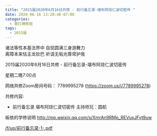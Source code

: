 ```yaml
---
title: "2015届2020年6月16日共修 - 前行备忘录-堪布阿琼仁波切密传 "
date: 2020-06-16 13:28:48-07:00
categories:
  - 慧灯禅修班
tags:
  - 2015届
---
```

诸法等性本基法界中 自现圆满三身游舞力  
离障本来怙主龙钦巴 祈请无垢光尊常护我  

2015届2020年6月16日共修 - 前行备忘录-堪布阿琼仁波切密传 

星期二晚7:00点 

网络共修Zoom房间号码： 7789995278 (<https://zoom.us/j/7789995278>)

共修内容: 

* 前行备忘录 堪布阿琼仁波切密传
 主持师兄：圆航

皈依的学修说明 <http://mp.weixin.qq.com/s/XmrAn9RMp_REVuxJFyt9uw>  

[/f/up/前行备忘录-1-.pdf](https://s3.ca-central-1.wasabisys.com/hddata/f.huidengchanxiu.net/hdv/f/up/前行备忘录-1-.pdf)